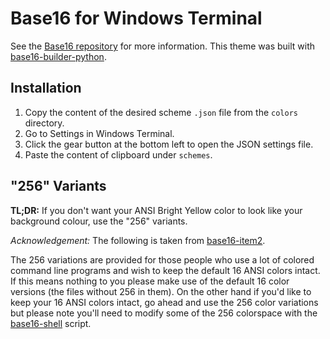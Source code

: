 # Base16 for Windows Terminal

See the [Base16 repository](https://github.com/chriskempson/base16) for more information.
This theme was built with [base16-builder-python](https://github.com/InspectorMustache/base16-builder-python).

## Installation

1. Copy the content of the desired scheme `.json` file from the `colors` directory.
2. Go to Settings in Windows Terminal.
3. Click the gear button at the bottom left to open the JSON settings file.
4. Paste the content of clipboard under `schemes`.

## "256" Variants

**TL;DR:** If you don't want your ANSI Bright Yellow color to look like your background colour, use the "256" variants.

*Acknowledgement:* The following is taken from [base16-item2](https://github.com/tinted-theming/base16-iterm2).

The 256 variations are provided for those people who use a lot of
colored command line programs and wish to keep the default 16 ANSI
colors intact. If this means nothing to you please make use of the
default 16 color versions (the files without 256 in them). On the other
hand if you'd like to keep your 16 ANSI colors intact, go ahead and use
the 256 color variations but please note you'll need to modify some of
the 256 colorspace with the [base16-shell](https://github.com/tinted-theming/base16-shell) script.

